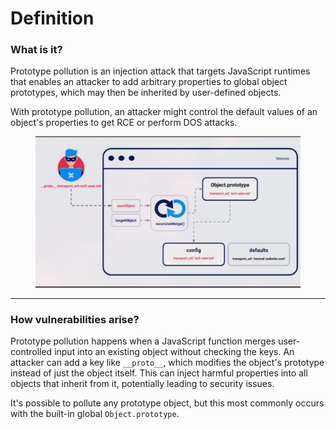 # Definition

### What is it?

Prototype pollution is an injection attack that targets JavaScript runtimes that enables an attacker to add arbitrary properties to global object prototypes, which may then be inherited by user-defined objects.

With prototype pollution, an attacker might control the default values of an object's properties to get RCE or perform DOS attacks.

<figure><img src="../../../.gitbook/assets/image (1) (1).png" alt=""><figcaption></figcaption></figure>

***

### How vulnerabilities arise?

Prototype pollution happens when a JavaScript function merges user-controlled input into an existing object without checking the keys. An attacker can add a key like `__proto__`, which modifies the object's prototype instead of just the object itself. This can inject harmful properties into all objects that inherit from it, potentially leading to security issues.

It's possible to pollute any prototype object, but this most commonly occurs with the built-in global `Object.prototype`.
